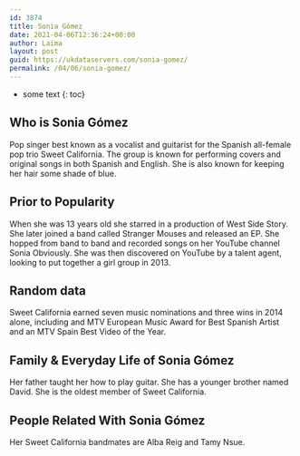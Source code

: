 ```yaml
---
id: 3874
title: Sonia Gómez
date: 2021-04-06T12:36:24+00:00
author: Laima
layout: post
guid: https://ukdataservers.com/sonia-gomez/
permalink: /04/06/sonia-gomez/
---
```


* some text
{: toc}


## Who is Sonia Gómez
                  
                  
                  
Pop singer best known as a vocalist and guitarist for the Spanish all-female pop trio Sweet California. The group is known for performing covers and original songs in both Spanish and English. She is also known for keeping her hair some shade of blue. 
                  
              
            
              
            
                
                
                
## Prior to Popularity
                  
                  
                  
When she was 13 years old she starred in a production of West Side Story. She later joined a band called Stranger Mouses and released an EP. She hopped from band to band and recorded songs on her YouTube channel Sonia Obviously. She was then discovered on YouTube by a talent agent, looking to put together a girl group in 2013.
                  
              
            
              
            
                
                
                
## Random data
                  
                  
                  
Sweet California earned seven music nominations and three wins in 2014 alone, including and MTV European Music Award for Best Spanish Artist and an MTV Spain Best Video of the Year.
                  
              
            
              
            
                
                
                
## Family & Everyday Life of Sonia Gómez
                  
                  
                  
Her father taught her how to play guitar. She has a younger brother named David. She is the oldest member of Sweet California.
                  
              
            
              
            
                
                
                
## People Related With Sonia Gómez
                  
                  
                  
Her Sweet California bandmates are Alba Reig and Tamy Nsue.
                  
              
            
              
            
                
              
            
              
              
            
            
              
            
          
          
          